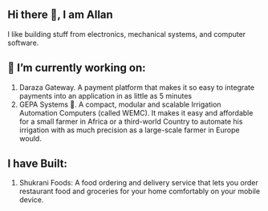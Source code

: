## Hi there 👋, I am Allan

I like building stuff from electronics, mechanical systems, and computer software.
## 🔭 I’m currently working on:
1. Daraza Gateway. A payment platform that makes it so easy to integrate payments into an application in as little as 5 minutes
2. GEPA Systems 🌱. A compact, modular and scalable Irrigation Automation Computers (called WEMC). It makes it easy and affordable for a small farmer in Africa or a third-world Country to automate his irrigation with as much precision as a large-scale farmer in Europe would.
   
## I have Built:
1. Shukrani Foods: A food ordering and delivery service that lets you order restaurant food and groceries for your home comfortably on your mobile device.
<!--
**allan-js/allan-js** is a ✨ _special_ ✨ repository because its `README.md` (this file) appears on your GitHub profile.


- 🌱 I’m currently learning ...
- 👯 I’m looking to collaborate on ...
- 🤔 I’m looking for help with ...
- 💬 Ask me about ...
- 📫 How to reach me: ...
- 😄 Pronouns: ...
- ⚡ Fun fact: ...
-->
